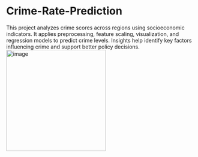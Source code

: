 # Crime-Rate-Prediction
This project analyzes crime scores across regions using socioeconomic indicators. It applies preprocessing, feature scaling, visualization, and regression models to predict crime levels. Insights help identify key factors influencing crime and support better policy decisions.
<img width="265" height="270" alt="image" src="https://github.com/user-attachments/assets/81419f7d-6e89-4dca-b11f-15235d479acd" />
